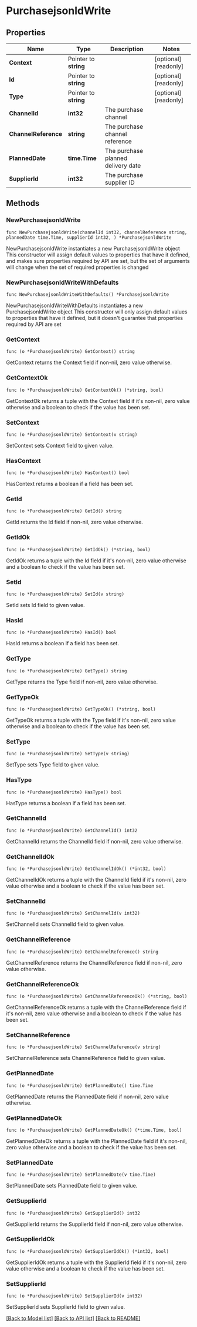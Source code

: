 # PurchasejsonldWrite

## Properties

Name | Type | Description | Notes
------------ | ------------- | ------------- | -------------
**Context** | Pointer to **string** |  | [optional] [readonly] 
**Id** | Pointer to **string** |  | [optional] [readonly] 
**Type** | Pointer to **string** |  | [optional] [readonly] 
**ChannelId** | **int32** | The purchase channel | 
**ChannelReference** | **string** | The purchase channel reference | 
**PlannedDate** | **time.Time** | The purchase planned delivery date | 
**SupplierId** | **int32** | The purchase supplier ID | 

## Methods

### NewPurchasejsonldWrite

`func NewPurchasejsonldWrite(channelId int32, channelReference string, plannedDate time.Time, supplierId int32, ) *PurchasejsonldWrite`

NewPurchasejsonldWrite instantiates a new PurchasejsonldWrite object
This constructor will assign default values to properties that have it defined,
and makes sure properties required by API are set, but the set of arguments
will change when the set of required properties is changed

### NewPurchasejsonldWriteWithDefaults

`func NewPurchasejsonldWriteWithDefaults() *PurchasejsonldWrite`

NewPurchasejsonldWriteWithDefaults instantiates a new PurchasejsonldWrite object
This constructor will only assign default values to properties that have it defined,
but it doesn't guarantee that properties required by API are set

### GetContext

`func (o *PurchasejsonldWrite) GetContext() string`

GetContext returns the Context field if non-nil, zero value otherwise.

### GetContextOk

`func (o *PurchasejsonldWrite) GetContextOk() (*string, bool)`

GetContextOk returns a tuple with the Context field if it's non-nil, zero value otherwise
and a boolean to check if the value has been set.

### SetContext

`func (o *PurchasejsonldWrite) SetContext(v string)`

SetContext sets Context field to given value.

### HasContext

`func (o *PurchasejsonldWrite) HasContext() bool`

HasContext returns a boolean if a field has been set.

### GetId

`func (o *PurchasejsonldWrite) GetId() string`

GetId returns the Id field if non-nil, zero value otherwise.

### GetIdOk

`func (o *PurchasejsonldWrite) GetIdOk() (*string, bool)`

GetIdOk returns a tuple with the Id field if it's non-nil, zero value otherwise
and a boolean to check if the value has been set.

### SetId

`func (o *PurchasejsonldWrite) SetId(v string)`

SetId sets Id field to given value.

### HasId

`func (o *PurchasejsonldWrite) HasId() bool`

HasId returns a boolean if a field has been set.

### GetType

`func (o *PurchasejsonldWrite) GetType() string`

GetType returns the Type field if non-nil, zero value otherwise.

### GetTypeOk

`func (o *PurchasejsonldWrite) GetTypeOk() (*string, bool)`

GetTypeOk returns a tuple with the Type field if it's non-nil, zero value otherwise
and a boolean to check if the value has been set.

### SetType

`func (o *PurchasejsonldWrite) SetType(v string)`

SetType sets Type field to given value.

### HasType

`func (o *PurchasejsonldWrite) HasType() bool`

HasType returns a boolean if a field has been set.

### GetChannelId

`func (o *PurchasejsonldWrite) GetChannelId() int32`

GetChannelId returns the ChannelId field if non-nil, zero value otherwise.

### GetChannelIdOk

`func (o *PurchasejsonldWrite) GetChannelIdOk() (*int32, bool)`

GetChannelIdOk returns a tuple with the ChannelId field if it's non-nil, zero value otherwise
and a boolean to check if the value has been set.

### SetChannelId

`func (o *PurchasejsonldWrite) SetChannelId(v int32)`

SetChannelId sets ChannelId field to given value.


### GetChannelReference

`func (o *PurchasejsonldWrite) GetChannelReference() string`

GetChannelReference returns the ChannelReference field if non-nil, zero value otherwise.

### GetChannelReferenceOk

`func (o *PurchasejsonldWrite) GetChannelReferenceOk() (*string, bool)`

GetChannelReferenceOk returns a tuple with the ChannelReference field if it's non-nil, zero value otherwise
and a boolean to check if the value has been set.

### SetChannelReference

`func (o *PurchasejsonldWrite) SetChannelReference(v string)`

SetChannelReference sets ChannelReference field to given value.


### GetPlannedDate

`func (o *PurchasejsonldWrite) GetPlannedDate() time.Time`

GetPlannedDate returns the PlannedDate field if non-nil, zero value otherwise.

### GetPlannedDateOk

`func (o *PurchasejsonldWrite) GetPlannedDateOk() (*time.Time, bool)`

GetPlannedDateOk returns a tuple with the PlannedDate field if it's non-nil, zero value otherwise
and a boolean to check if the value has been set.

### SetPlannedDate

`func (o *PurchasejsonldWrite) SetPlannedDate(v time.Time)`

SetPlannedDate sets PlannedDate field to given value.


### GetSupplierId

`func (o *PurchasejsonldWrite) GetSupplierId() int32`

GetSupplierId returns the SupplierId field if non-nil, zero value otherwise.

### GetSupplierIdOk

`func (o *PurchasejsonldWrite) GetSupplierIdOk() (*int32, bool)`

GetSupplierIdOk returns a tuple with the SupplierId field if it's non-nil, zero value otherwise
and a boolean to check if the value has been set.

### SetSupplierId

`func (o *PurchasejsonldWrite) SetSupplierId(v int32)`

SetSupplierId sets SupplierId field to given value.



[[Back to Model list]](../README.md#documentation-for-models) [[Back to API list]](../README.md#documentation-for-api-endpoints) [[Back to README]](../README.md)


